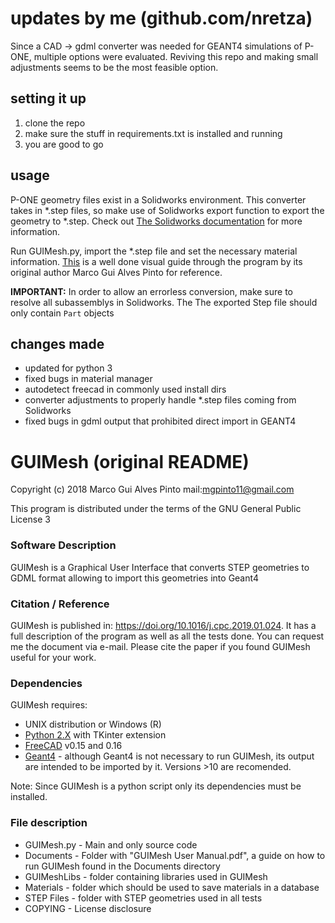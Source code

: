 # updates by me (github.com/nretza)
Since a CAD -> gdml converter was needed for GEANT4 simulations of P-ONE, multiple options were evaluated. Reviving this repo and making small adjustments seems to be the most feasible option.

## setting it up
1. clone the repo
2. make sure the stuff in requirements.txt is installed and running
3. you are good to go

## usage
P-ONE geometry files exist in a Solidworks environment. This converter takes in *.step files, so make use of Solidworks export function to export the geometry to *.step. Check out [The Solidworks documentation](https://help.solidworks.com/2022/English/SolidWorks/sldworks/HIDD_EXPORT_OPTIONS_STEP.htm) for more information.

Run GUIMesh.py, import the *.step file and set the necessary material information. [This](Documents/GUIMesh%20User%20Manual.pdf) is a well done visual guide through the program by its original author Marco Gui Alves Pinto for reference.

**IMPORTANT:** In order to allow an errorless conversion, make sure to resolve all subassemblys in Solidworks. The The exported Step file should only contain `Part` objects
## changes made 

* updated for python 3
* fixed bugs in material manager
* autodetect freecad in commonly used install dirs
* converter adjustments to properly handle *.step files coming from Solidworks
* fixed bugs in gdml output that prohibited direct import in GEANT4

# GUIMesh (original README)
Copyright (c) 2018  Marco Gui Alves Pinto  mail:mgpinto11@gmail.com

This program is distributed under the terms of the GNU General Public License 3

### Software Description
GUIMesh is a Graphical User Interface that converts STEP geometries to GDML format allowing
to import this geometries into Geant4

### Citation / Reference
GUIMesh is published in: https://doi.org/10.1016/j.cpc.2019.01.024. It has a full description of the program as well as all the tests done. You can request me the document via e-mail.
Please cite the paper if you found GUIMesh useful for your work.

### Dependencies
GUIMesh requires:

* UNIX distribution or Windows (R) 
* [Python 2.X](www.python.org) with TKinter extension
* [FreeCAD](www.freecadweb.org) v0.15 and 0.16
* [Geant4](https://geant4.web.cern.ch/) - although Geant4 is not necessary to run GUIMesh, its output are intended to be imported by it. Versions >10 are recomended.

Note: Since GUIMesh is a python script only its dependencies must be installed.

### File description
* GUIMesh.py - Main and only source code
* Documents - Folder with "GUIMesh User Manual.pdf", a guide on how to run GUIMesh found in the Documents directory
* GUIMeshLibs - folder containing libraries used in GUIMesh
* Materials - folder which should be used to save materials in a database
* STEP Files - folder with STEP geometries used in all tests
* COPYING - License disclosure

